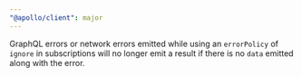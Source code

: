 ```yaml
---
"@apollo/client": major
---
```


GraphQL errors or network errors emitted while using an `errorPolicy` of `ignore` in subscriptions will no longer emit a result if there is no `data` emitted along with the error.
